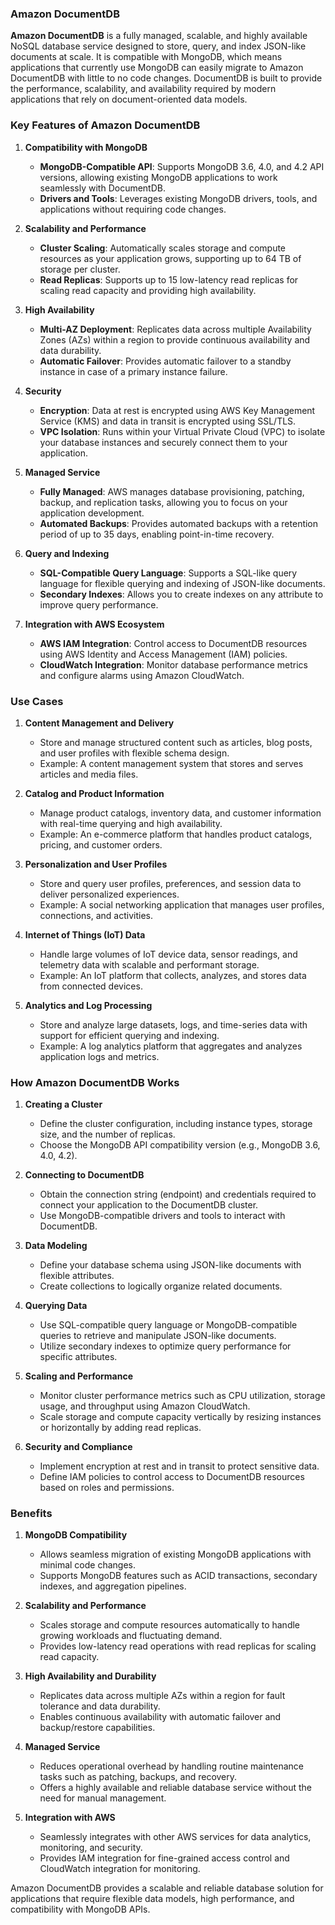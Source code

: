 ### Amazon DocumentDB

**Amazon DocumentDB** is a fully managed, scalable, and highly available NoSQL database service designed to store, query, and index JSON-like documents at scale. It is compatible with MongoDB, which means applications that currently use MongoDB can easily migrate to Amazon DocumentDB with little to no code changes. DocumentDB is built to provide the performance, scalability, and availability required by modern applications that rely on document-oriented data models.

### Key Features of Amazon DocumentDB

1. **Compatibility with MongoDB**
   - **MongoDB-Compatible API**: Supports MongoDB 3.6, 4.0, and 4.2 API versions, allowing existing MongoDB applications to work seamlessly with DocumentDB.
   - **Drivers and Tools**: Leverages existing MongoDB drivers, tools, and applications without requiring code changes.

2. **Scalability and Performance**
   - **Cluster Scaling**: Automatically scales storage and compute resources as your application grows, supporting up to 64 TB of storage per cluster.
   - **Read Replicas**: Supports up to 15 low-latency read replicas for scaling read capacity and providing high availability.

3. **High Availability**
   - **Multi-AZ Deployment**: Replicates data across multiple Availability Zones (AZs) within a region to provide continuous availability and data durability.
   - **Automatic Failover**: Provides automatic failover to a standby instance in case of a primary instance failure.

4. **Security**
   - **Encryption**: Data at rest is encrypted using AWS Key Management Service (KMS) and data in transit is encrypted using SSL/TLS.
   - **VPC Isolation**: Runs within your Virtual Private Cloud (VPC) to isolate your database instances and securely connect them to your application.

5. **Managed Service**
   - **Fully Managed**: AWS manages database provisioning, patching, backup, and replication tasks, allowing you to focus on your application development.
   - **Automated Backups**: Provides automated backups with a retention period of up to 35 days, enabling point-in-time recovery.

6. **Query and Indexing**
   - **SQL-Compatible Query Language**: Supports a SQL-like query language for flexible querying and indexing of JSON-like documents.
   - **Secondary Indexes**: Allows you to create indexes on any attribute to improve query performance.

7. **Integration with AWS Ecosystem**
   - **AWS IAM Integration**: Control access to DocumentDB resources using AWS Identity and Access Management (IAM) policies.
   - **CloudWatch Integration**: Monitor database performance metrics and configure alarms using Amazon CloudWatch.

### Use Cases

1. **Content Management and Delivery**
   - Store and manage structured content such as articles, blog posts, and user profiles with flexible schema design.
   - Example: A content management system that stores and serves articles and media files.

2. **Catalog and Product Information**
   - Manage product catalogs, inventory data, and customer information with real-time querying and high availability.
   - Example: An e-commerce platform that handles product catalogs, pricing, and customer orders.

3. **Personalization and User Profiles**
   - Store and query user profiles, preferences, and session data to deliver personalized experiences.
   - Example: A social networking application that manages user profiles, connections, and activities.

4. **Internet of Things (IoT) Data**
   - Handle large volumes of IoT device data, sensor readings, and telemetry data with scalable and performant storage.
   - Example: An IoT platform that collects, analyzes, and stores data from connected devices.

5. **Analytics and Log Processing**
   - Store and analyze large datasets, logs, and time-series data with support for efficient querying and indexing.
   - Example: A log analytics platform that aggregates and analyzes application logs and metrics.

### How Amazon DocumentDB Works

1. **Creating a Cluster**
   - Define the cluster configuration, including instance types, storage size, and the number of replicas.
   - Choose the MongoDB API compatibility version (e.g., MongoDB 3.6, 4.0, 4.2).

2. **Connecting to DocumentDB**
   - Obtain the connection string (endpoint) and credentials required to connect your application to the DocumentDB cluster.
   - Use MongoDB-compatible drivers and tools to interact with DocumentDB.

3. **Data Modeling**
   - Define your database schema using JSON-like documents with flexible attributes.
   - Create collections to logically organize related documents.

4. **Querying Data**
   - Use SQL-compatible query language or MongoDB-compatible queries to retrieve and manipulate JSON-like documents.
   - Utilize secondary indexes to optimize query performance for specific attributes.

5. **Scaling and Performance**
   - Monitor cluster performance metrics such as CPU utilization, storage usage, and throughput using Amazon CloudWatch.
   - Scale storage and compute capacity vertically by resizing instances or horizontally by adding read replicas.

6. **Security and Compliance**
   - Implement encryption at rest and in transit to protect sensitive data.
   - Define IAM policies to control access to DocumentDB resources based on roles and permissions.

### Benefits

1. **MongoDB Compatibility**
   - Allows seamless migration of existing MongoDB applications with minimal code changes.
   - Supports MongoDB features such as ACID transactions, secondary indexes, and aggregation pipelines.

2. **Scalability and Performance**
   - Scales storage and compute resources automatically to handle growing workloads and fluctuating demand.
   - Provides low-latency read operations with read replicas for scaling read capacity.

3. **High Availability and Durability**
   - Replicates data across multiple AZs within a region for fault tolerance and data durability.
   - Enables continuous availability with automatic failover and backup/restore capabilities.

4. **Managed Service**
   - Reduces operational overhead by handling routine maintenance tasks such as patching, backups, and recovery.
   - Offers a highly available and reliable database service without the need for manual management.

5. **Integration with AWS**
   - Seamlessly integrates with other AWS services for data analytics, monitoring, and security.
   - Provides IAM integration for fine-grained access control and CloudWatch integration for monitoring.

Amazon DocumentDB provides a scalable and reliable database solution for applications that require flexible data models, high performance, and compatibility with MongoDB APIs.